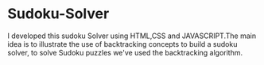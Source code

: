 # Sudoku-Solver
I developed this sudoku Solver using HTML,CSS and JAVASCRIPT.The main idea is to illustrate the use of backtracking concepts to build a sudoku solver, to solve Sudoku puzzles we've used the backtracking algorithm. 
